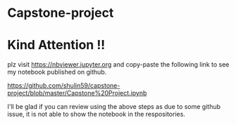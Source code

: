 # Capstone-project

# Kind Attention !!

plz visit https://nbviewer.jupyter.org and copy-paste the following link to see my notebook published on github.

https://github.com/shulin59/capstone-project/blob/master/Capstone%20Project.ipynb

I'll be glad if you can review using the above steps as due to some github issue, it is not able to show the notebook in the respositories.


